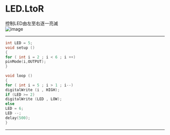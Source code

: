 # LED.LtoR
 控制LED由左至右逐一亮滅   
  ![image](https://github.com/wesley4406/LED.LtoR/blob/main/ezgif.com-video-to-gif%20(3).gif)

  
***  
```c++
int LED = 5;  
void setup ()  
{  
for ( int i = 2 ; i < 6 ; i ++)    
pinMode(i,OUTPUT);   
}  
    
void loop ()  
{  
for ( int i = 5 ; i > 1 ; i--)   
digitalWrite (i , HIGH);  
if (LED >= 2)   
digitalWrite (LED , LOW);  
else  
LED = 6;   
LED --;  
delay(500);   
}  
```
***
